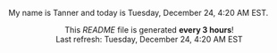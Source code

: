 My name is Tanner and today is Tuesday, December 24, 4:20 AM EST.

<p align="center">This <i>README</i> file is generated <b>every 3 hours</b>!</br>Last refresh: Tuesday, December 24, 4:20 AM EST<br /></p>
